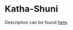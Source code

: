 # Katha-Shuni
Description can be found [here](https://sites.google.com/site/mdsabbirahmedeub/home/projects/course-projects/%E0%A6%95%E0%A6%A5-%E0%A6%B6%E0%A6%A8).
